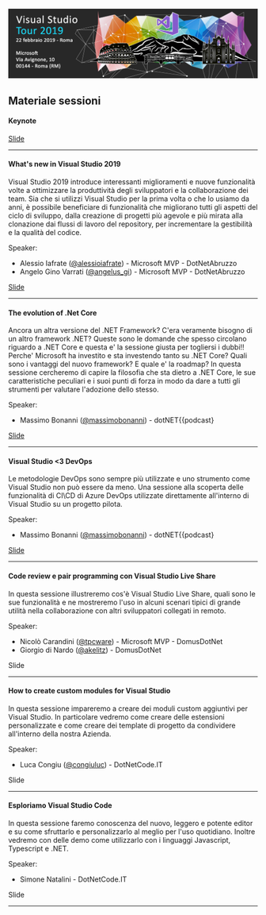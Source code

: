 ![](images/Header-Roma.jpg)


## Materiale sessioni

#### Keynote
<a href="01-KeyNote%2FVisual%20Studio%20Tour%202019%20-%20Rome%20-%20KeyNote.pdf" target="_blank">Slide</a>

---
#### What's new in Visual Studio 2019 
Visual Studio 2019 introduce interessanti miglioramenti e nuove funzionalità volte a ottimizzare la produttività degli sviluppatori e la collaborazione dei team. Sia che si utilizzi Visual Studio per la prima volta o che lo usiamo da anni, è possibile beneficiare di funzionalità che migliorano tutti gli aspetti del ciclo di sviluppo, dalla creazione di progetti più agevole e più mirata alla clonazione dai flussi di lavoro del repository, per incrementare la gestibilità e la qualità del codice.

Speaker: 
- Alessio Iafrate (<a href="https://twitter.com/alessioiafrate" target="_blank">@alessioiafrate</a>) - Microsoft MVP - DotNetAbruzzo
- Angelo Gino Varrati (<a href="https://twitter.com/angelus_gi" target="_blank">@angelus_gi</a>) - Microsoft MVP - DotNetAbruzzo

<a href="https://www.slideshare.net/alessioiafrate96/whats-new-in-visual-studio-2019" target="_blank">Slide</a>

---
#### The evolution of .Net Core 
Ancora un altra versione del .NET Framework? C'era veramente bisogno di un altro framework .NET? Queste sono le domande che spesso circolano riguardo a .NET Core e questa e' la sessione giusta per togliersi i dubbi!! Perche' Microsoft ha investito e sta investendo tanto su .NET Core? Quali sono i vantaggi del nuovo framework? E quale e' la roadmap? In questa sessione cercheremo di capire la filosofia che sta dietro a .NET Core, le sue caratteristiche peculiari e i suoi punti di forza in modo da dare a tutti gli strumenti per valutare l'adozione dello stesso.

Speaker: 
- Massimo Bonanni (<a href="https://twitter.com/massimobonanni" target="_blank">@massimobonanni</a>) - dotNET{{podcast}

<a href="03-The%20evolution%20of%20.Net%20Core%2FThe%20evolution%20of%20.NET%20Core%20-%20Rome.pdf" target="_blank">Slide</a>

---
#### Visual Studio <3 DevOps
Le metodologie DevOps sono sempre più utilizzate e uno strumento come Visual Studio non può essere da meno. Una sessione alla scoperta delle funzionalità di CI\CD di Azure DevOps utilizzate direttamente all'interno di Visual Studio su un progetto pilota.

Speaker: 
- Massimo Bonanni (<a href="https://twitter.com/massimobonanni" target="_blank">@massimobonanni</a>) - dotNET{{podcast}

<a href="04-Visual%20%20Studio%20loves%20DevOps%2FVisual%20Studio%20loves%20DevOps.pdf" target="_blank">Slide</a>

---
#### Code review e pair programming con Visual Studio Live Share
In questa sessione illustreremo cos'è Visual Studio Live Share, quali sono le sue funzionalità e ne mostreremo l'uso in alcuni scenari tipici di grande utilità nella collaborazione con altri sviluppatori collegati in remoto.

Speaker:
- Nicolò Carandini (<a href="https://twitter.com/tpcware" target="_blank">@tpcware</a>) - Microsoft MVP - DomusDotNet
- Giorgio di Nardo (<a href="https://twitter.com/akelitz" target="_blank">@akelitz</a>) - DomusDotNet

Slide

---
#### How to create custom modules for Visual Studio

In questa sessione impareremo a creare dei moduli custom aggiuntivi per Visual Studio. In particolare vedremo come creare delle estensioni personalizzate e come creare dei template di progetto da condividere all'interno della nostra Azienda.

Speaker: 
- Luca Congiu (<a href="https://twitter.com/congiuluc" target="_blank">@congiuluc</a>) - DotNetCode.IT

Slide

---
#### Esploriamo Visual Studio Code 

In questa sessione faremo conoscenza del nuovo, leggero e potente editor e su come sfruttarlo e personalizzarlo al meglio per l'uso quotidiano. Inoltre vedremo con delle demo come utilizzarlo con i linguaggi Javascript, Typescript e .NET.

Speaker:
- Simone Natalini - DotNetCode.IT

Slide

---